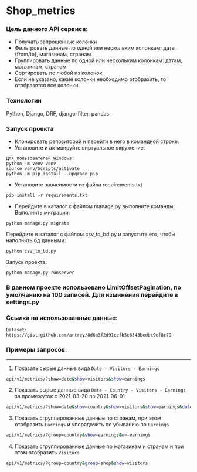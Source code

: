 # Shop_metrics

### Цель данного API сервиса:
- Получать запрошенные колонки
- Фильтровать данные по одной или нескольким колонкам: дате (from/to), магазинам, странам
- Группировать данные по одной или нескольким колонкам: датам, магазинам, странам
- Сортировать по любой из колонок
- Если не указано, какие колонки необходимо отобразить, то отобразятся все колонки.

### Технологии
Python, Django, DRF, django-filter, pandas

### Запуск проекта
- Клонировать репозиторий и перейти в него в командной строке:
- Установите и активируйте виртуальное окружение:
```
Для пользователей Windows:
python -m venv venv
source venv/Scripts/activate
python -m pip install --upgrade pip
```
- Установите зависимости из файла requirements.txt
```
pip install -r requirements.txt
```
- Перейдите в каталог с файлом manage.py выполните команды:
Выполнить миграции:
```
python manage.py migrate
```
Перейдите в каталог с файлом csv_to_bd.py и запустите его, чтобы наполнить бд данными:
```
python csv_to_bd.py
```
Запуск проекта:
```
python manage.py runserver
```
### В данном проекте использовано LimitOffsetPagination, по умолчанию на 100 записей. Для изминения перейдите в settings.py

### Ссылка на использованные данные:
```
Dataset: https://gist.github.com/artrey/8d6a3f2d91cefb5e6343bedbc9ef8c79
```
### Примеры запросов:
---
1. Показать сырые данные вида `Date - Visitors - Earnings`
```bash
api/v1/metrics/?show=date&show=visitors&show=earnings
```
2. Показать сырые данные вида `Date - Country - Visitors - Earnings` за промежуток с 2021-03-20 по 2021-06-01
```bash
api/v1/metrics/?show=date&show=country&show=visitors&show=earnings&date_from=2021-03-20&date_to=2021-06-01
```
3. Показать сгруппированные данные по странам, при этом отобразить `Earnings` и упорядочить по убыванию по `Earnings`
```bash
api/v1/metrics/?group=country&show=earnings&o=-earnings
```
4. Показать сгруппированные данные по магазинам и странам и при этом отобразить `Visitors`
```bash
api/v1/metrics/?group=country&group=shop&show=visitors
```
